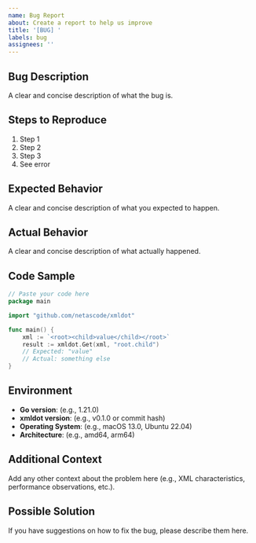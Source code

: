 ```yaml
---
name: Bug Report
about: Create a report to help us improve
title: '[BUG] '
labels: bug
assignees: ''
---
```


## Bug Description

A clear and concise description of what the bug is.

## Steps to Reproduce

1. Step 1
2. Step 2
3. Step 3
4. See error

## Expected Behavior

A clear and concise description of what you expected to happen.

## Actual Behavior

A clear and concise description of what actually happened.

## Code Sample

```go
// Paste your code here
package main

import "github.com/netascode/xmldot"

func main() {
    xml := `<root><child>value</child></root>`
    result := xmldot.Get(xml, "root.child")
    // Expected: "value"
    // Actual: something else
}
```

## Environment

- **Go version**: (e.g., 1.21.0)
- **xmldot version**: (e.g., v0.1.0 or commit hash)
- **Operating System**: (e.g., macOS 13.0, Ubuntu 22.04)
- **Architecture**: (e.g., amd64, arm64)

## Additional Context

Add any other context about the problem here (e.g., XML characteristics, performance observations, etc.).

## Possible Solution

If you have suggestions on how to fix the bug, please describe them here.
